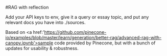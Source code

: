 #RAG with reflection

Add your API keys to env, give it a query or essay topic, and put any relevant docs you have into ./sources.

Based on <a href:'https://github.com/pinecone-io/examples/blob/master/learn/generation/better-rag/advanced-rag-with-canopy.ipynb'>sample code provided by Pinecone</a>, but with a bunch of updates for usability & robustness.

